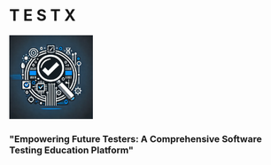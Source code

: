# T E S T X

<img src="src/lib/images/TestxLogo.webp" alt="TESTX Logo" width="30%">

### "Empowering Future Testers: A Comprehensive Software Testing Education Platform"
